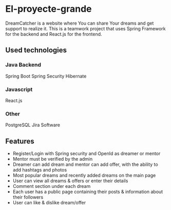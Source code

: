 # El-proyecte-grande
DreamCatcher is a website where You can share Your dreams and get support to realize it. This is a teamwork project that uses Spring Framework for the backend and React.js for the frontend.

## Used technologies
### Java Backend
Spring Boot
Spring Security
Hibernate

### Javascript
React.js

### Other
PostgreSQL
Jira Software

## Features 
* Register/Login with Spring security and OpenId as dreamer or mentor
* Mentor must be verified by the admin
* Dreamer can add dream and mentor can add offer, with the ability to add hashtags and photos
* Most popular dreams and recently added dreams on the main page
* User can view all dreams & offers or enter their details
* Comment section under each dream 
* Each user has a public page containing their posts & information about their followers 
* User can like & dislike dream/offer
